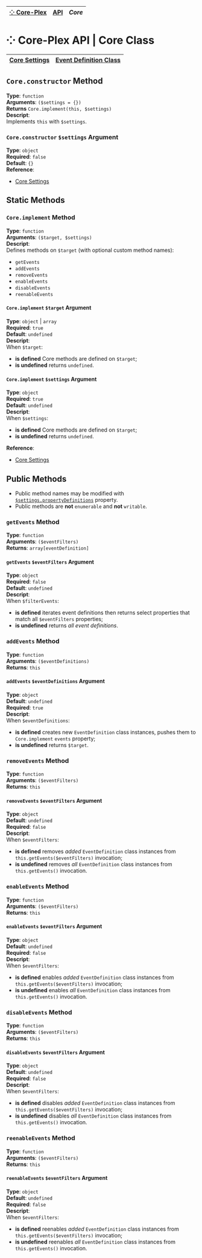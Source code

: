 | [⁘ Core-Plex](../../../README.md) | [API](../index.md) | *Core* |
| :-- | :-- | :-- |
# ⁘ Core-Plex API \| Core Class
| [Core Settings](./settings/index.md) | [Event Definition Class](./event-definition/index.md) |
| :-- | --- |

## `Core.constructor` Method
**Type**: `function`  
**Arguments**: `($settings = {})`  
**Returns** `Core.implement(this, $settings)`  
**Descript**:  
Implements `this` with `$settings`.  
### `Core.constructor` `$settings` Argument
**Type**: `object`  
**Required**: `false`  
**Default**: `{}`  
**Reference**:  
 - [Core Settings](./settings/index.md)  

## Static Methods
### `Core.implement` Method
**Type**: `function`  
**Arguments**: `($target, $settings)`  
**Descript**:  
Defines methods on `$target` (with optional custom method names):  
 - `getEvents`
 - `addEvents`
 - `removeEvents`
 - `enableEvents`
 - `disableEvents`
 - `reenableEvents`

#### `Core.implement` `$target` Argument
**Type**: `object` \| `array`  
**Required**: `true`  
**Default**:  `undefined`  
**Descript**:  
When `$target`:  
 - **is defined** Core methods are defined on `$target`;    
 - **is undefined** returns `undefined`.  

#### `Core.implement` `$settings` Argument
**Type**: `object`  
**Required**: `true`  
**Default**:  `undefined`  
**Descript**:  
When `$settings`:  
 - **is defined** Core methods are defined on `$target`;  
 - **is undefined** returns `undefined`.  

**Reference**:  
 - [Core Settings](./settings/index.md)  

## Public Methods
 - Public method names may be modified with [`$settings.propertyDefinitions`](./settings/index.md#settingspropertydefinitions-property) property.  
 - Public methods are **not** `enumerable` and **not** `writable`.  
### `getEvents` Method
**Type**: `function`  
**Arguments**: `($eventFilters)`  
**Returns**: `array[eventDefinition]`  
#### `getEvents` `$eventFilters` Argument
**Type**: `object`  
**Required**: `false`  
**Default**: `undefined`  
**Descript**:  
When `$filterEvents`:  
 - **is defined** iterates event definitions then returns select properties that match all `$eventFilters` properties;  
 - **is undefined** returns *all event definitions*.  

### `addEvents` Method
**Type**: `function`  
**Arguments**: `($eventDefinitions)`  
**Returns**: `this`  
#### `addEvents` `$eventDefinitions` Argument
**Type**: `object`  
**Default**: `undefined`  
**Required**: `true`  
**Descript**:  
When `$eventDefinitions`:  
 - **is defined** creates new `EventDefinition` class instances, pushes them to `Core.implement` `events` property;  
 - **is undefined** returns `$target`.  

### `removeEvents` Method
**Type**: `function`  
**Arguments**: `($eventFilters)`  
**Returns**: `this`  
#### `removeEvents` `$eventFilters` Argument
**Type**: `object`  
**Default**: `undefined`  
**Required**: `false`  
**Descript**:  
When `$eventFilters`:  
 - **is defined** removes *added* `EventDefinition` class instances from `this.getEvents($eventFilters)` invocation;  
 - **is undefined** removes *all* `EventDefinition` class instances from `this.getEvents()` invocation.  

### `enableEvents` Method
**Type**: `function`  
**Arguments**: `($eventFilters)`  
**Returns**: `this`  
#### `enableEvents` `$eventFilters` Argument
**Type**: `object`  
**Default**: `undefined`  
**Required**: `false`  
**Descript**:  
When `$eventFilters`:  
 - **is defined** enables *added* `EventDefinition` class instances from `this.getEvents($eventFilters)` invocation;  
 - **is undefined** enables *all* `EventDefinition` class instances from `this.getEvents()` invocation.  

### `disableEvents` Method
**Type**: `function`  
**Arguments**: `($eventFilters)`  
**Returns**: `this`  
#### `disableEvents` `$eventFilters` Argument
**Type**: `object`  
**Default**: `undefined`  
**Required**: `false`  
**Descript**:  
When `$eventFilters`:  
 - **is defined** disables *added* `EventDefinition` class instances from `this.getEvents($eventFilters)` invocation;  
 - **is undefined** disables *all* `EventDefinition` class instances from `this.getEvents()` invocation.  

### `reenableEvents` Method
**Type**: `function`  
**Arguments**: `($eventFilters)`  
**Returns**: `this`  
#### `reenableEvents` `$eventFilters` Argument
**Type**: `object`  
**Default**: `undefined`  
**Required**: `false`  
**Descript**:  
When `$eventFilters`:  
 - **is defined** reenables *added* `EventDefinition` class instances from `this.getEvents($eventFilters)` invocation;  
 - **is undefined** reenables *all* `EventDefinition` class instances from `this.getEvents()` invocation.  

